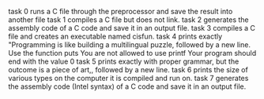task 0 runs a C file through the preprocessor and save the result into another file
task 1 compiles a C file but does not link.
task 2 generates the assembly code of a C code and save it in an output file.
task 3 compiles a C file and creates an executable named cisfun.
task 4 prints exactly "Programming is like building a multilingual puzzle, followed by a new line.
Use the function puts
You are not allowed to use printf
Your program should end with the value 0
task 5 prints exactly with proper grammar, but the outcome is a piece of art,, followed by a new line.
task 6 prints the size of various types on the computer it is compiled and run on.
task 7 generates the assembly code (Intel syntax) of a C code and save it in an output file.
